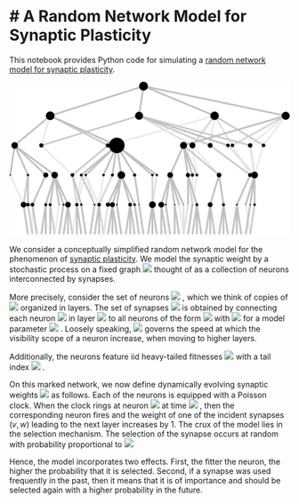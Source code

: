 # # A Random Network Model for Synaptic Plasticity
This notebook provides Python code for simulating a [random network model for synaptic plasticity](https://arxiv.org/abs/1904.01817).

<p align="center">
<img src="evolFig.gif" /></a>
</p>

We consider a conceptually simplified random network model for the phenomenon of [synaptic plasticity](https://en.wikipedia.org/wiki/Synaptic_plasticity). We model the synaptic weight by a stochastic process on a fixed graph <img src="http://latex.codecogs.com/gif.latex?$G = (V, E)$" />  thought of as a collection of neurons interconnected by synapses.

More precisely, consider the set of neurons <img src="http://latex.codecogs.com/gif.latex?$V = \mathbb{Z} \times \mathbb{Z}_{\ge 0}$" /> , which we think of copies of <img src="http://latex.codecogs.com/gif.latex?$\mathbb{Z}$" />  organized in layers. The set of synapses <img src="http://latex.codecogs.com/gif.latex?$E$ " /> is obtained by connecting each neuron <img src="http://latex.codecogs.com/gif.latex?$(k, h)$" />  in layer <img src="http://latex.codecogs.com/gif.latex?$h \ge 0$ " />  to all neurons of the form  <img src="http://latex.codecogs.com/gif.latex?$(\ell, h + 1)$" /> with <img src="http://latex.codecogs.com/gif.latex?$ |\ell - k| \le a^h$" /> for a model parameter <img src="http://latex.codecogs.com/gif.latex?$ a > 1$" /> . Loosely speaking, <img src="http://latex.codecogs.com/gif.latex?$a$" />  governs the speed at which the visibility scope of a neuron increase, when moving to higher layers.

Additionally, the neurons feature iid heavy-tailed fitnesses <img src="http://latex.codecogs.com/gif.latex?$\{F_v\}_{v \in V}$" /> with a tail index <img src="http://latex.codecogs.com/gif.latex?$\gamma < 1$" /> . 

On this marked network, we now define dynamically evolving synaptic weights <img src="http://latex.codecogs.com/gif.latex?$\{W_t(e)\}_{\substack{e \in E \\ t \ge 0 }}$" />  as follows. Each of the neurons is equipped with a Poisson clock. When the clock rings at neuron <img src="http://latex.codecogs.com/gif.latex?$v \in V$" /> at time <img src="http://latex.codecogs.com/gif.latex?$t \ge 0$" /> , then the corresponding neuron fires and the weight of one of the incident synapses $(v, w)$ leading to the next layer increases by 1. The crux of the model lies in the selection mechanism. The selection of the synapse occurs at random with probability proportional to 
<img src="http://latex.codecogs.com/gif.latex?$F_wW_{t−}(v, w)^\beta.$" /> 

Hence, the model incorporates two effects. First, the fitter the neuron, the higher the probability that it is selected. Second, if a synapse was used frequently in the past, then it means that it is of importance and should be selected again with a higher probability in the future.

